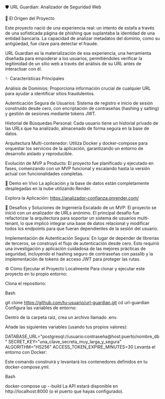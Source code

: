 🛡️ URL Guardian: Analizador de Seguridad Web

📖 El Origen del Proyecto

Este proyecto nació de una experiencia real: un intento de estafa a través de una sofisticada página de phishing que suplantaba la identidad de una entidad bancaria. La capacidad de analizar metadatos del dominio, como su antigüedad, fue clave para detectar el fraude.

URL Guardian es la materialización de esa experiencia, una herramienta diseñada para empoderar a los usuarios, permitiéndoles verificar la legitimidad de un sitio web a través del análisis de su URL antes de interactuar con él.

✨ Características Principales

Análisis de Dominios: Proporciona información crucial de cualquier URL para ayudar a identificar sitios fraudulentos.

Autenticación Segura de Usuarios: Sistema de registro e inicio de sesión construido desde cero, con encriptación de contraseñas (hashing y salting) y gestión de sesiones mediante tokens JWT.

Historial de Búsquedas Personal: Cada usuario tiene un historial privado de las URLs que ha analizado, almacenado de forma segura en la base de datos.

Arquitectura Multi-contenedor: Utiliza Docker y docker-compose para orquestar los servicios de la aplicación, garantizando un entorno de desarrollo aislado y reproducible.

Evolución de MVP a Producto: El proyecto fue planificado y ejecutado en fases, comenzando con un MVP funcional y escalando hasta la versión actual con funcionalidades completas.

🚀 Demo en Vivo
La aplicación y la base de datos están completamente desplegadas en la nube utilizando Render.

Explora la Aplicación: https://analizador-confianza.onrender.com/

🧠 Desafíos y Soluciones de Ingeniería
Escalado de un MVP: El proyecto se inició con un analizador de URLs anónimo. El principal desafío fue refactorizar la arquitectura para soportar un sistema de usuarios multi-tenant, lo que implicó integrar una base de datos relacional y modificar todos los endpoints para que fueran dependientes de la sesión del usuario.

Implementación de Autenticación Segura: En lugar de depender de librerías de terceros, se construyó el flujo de autenticación desde cero. Esto requirió una investigación y aplicación cuidadosa de las mejores prácticas de seguridad, incluyendo el hashing seguro de contraseñas con passlib y la implementación de tokens de acceso JWT para proteger las rutas.

⚙️ Cómo Ejecutar el Proyecto Localmente
Para clonar y ejecutar este proyecto en tu propio entorno:

Clona el repositorio:

Bash

git clone https://github.com/tu-usuario/url-guardian.git
cd url-guardian
Configura las variables de entorno:

Dentro de la carpeta raíz, crea un archivo llamado .env.

Añade las siguientes variables (usando tus propios valores):

DATABASE_URL="postgresql://usuario:contraseña@host:puerto/nombre_db"
SECRET_KEY="una_clave_secreta_muy_larga_y_segura"
ALGORITHM="HS256"
ACCESS_TOKEN_EXPIRE_MINUTES=30
Levanta el entorno con Docker:

Este comando construirá y levantará los contenedores definidos en tu docker-compose.yml.

Bash

docker-compose up --build
La API estará disponible en http://localhost:8000 (o el puerto que hayas configurado).
